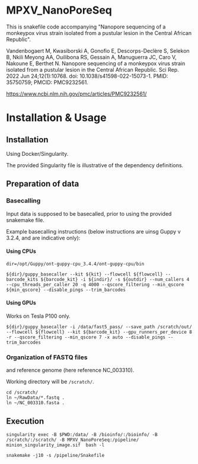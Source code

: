 # MPXV_NanoPoreSeq

This is snakefile code accompanying "Nanopore sequencing of a monkeypox virus strain isolated from a pustular lesion in the Central African Republic".

Vandenbogaert M, Kwasiborski A, Gonofio E, Descorps-Declère S, Selekon B, Nkili Meyong AA, Ouilibona RS, Gessain A, Manuguerra JC, Caro V, Nakoune E, Berthet N. Nanopore sequencing of a monkeypox virus strain isolated from a pustular lesion in the Central African Republic. Sci Rep. 2022 Jun 24;12(1):10768. doi: 10.1038/s41598-022-15073-1. PMID: 35750759; PMCID: PMC9232561.

https://www.ncbi.nlm.nih.gov/pmc/articles/PMC9232561/

# Installation & Usage

## Installation
Using Docker/Singularity.

The provided Singularity file is illustrative of the dependency definitions.

## Preparation of data

### Basecalling

Input data is supposed to be basecalled, prior to using the provided snakemake file.

Example basecalling instructions (below instructions are uinsg Guppy v 3.2.4, and are indicative only):

#### Using CPUs

```
dir=/opt/Guppy/ont-guppy-cpu_3.4.4/ont-guppy-cpu/bin

${dir}/guppy_basecaller --kit ${kit} --flowcell ${flowcell} --barcode_kits ${barcode_kit} -i ${indir}/ -s ${outdir} --num_callers 4 --cpu_threads_per_caller 20 -q 4000 --qscore_filtering --min_qscore ${min_qscore} --disable_pings --trim_barcodes

```

#### Using GPUs

Works on Tesla P100 only.

```
${dir}/guppy_basecaller -i /data/fast5_pass/ --save_path /scratch/out/ --flowcell ${flowcell} --kit ${barcode_kit} --gpu_runners_per_device 8 -r --qscore_filtering --min_qscore 7 -x auto --disable_pings --trim_barcodes

```

### Organization of FASTQ files
and reference genome (here reference NC_003310).

Working directory will be `/scratch/`.

```
cd /scratch/
ln ~/RawData/*.fastq .
ln ~/NC_003310.fasta .
```

## Execution

```
singularity exec -B $PWD:/data/ -B /bioinfo/:/bioinfo/ -B /scratch/:/scratch/ -B MPXV_NanoPoreSeq:/pipeline/ minion_singularity_image.sif  bash -l

snakemake -j10 -s /pipeline/Snakefile
```
